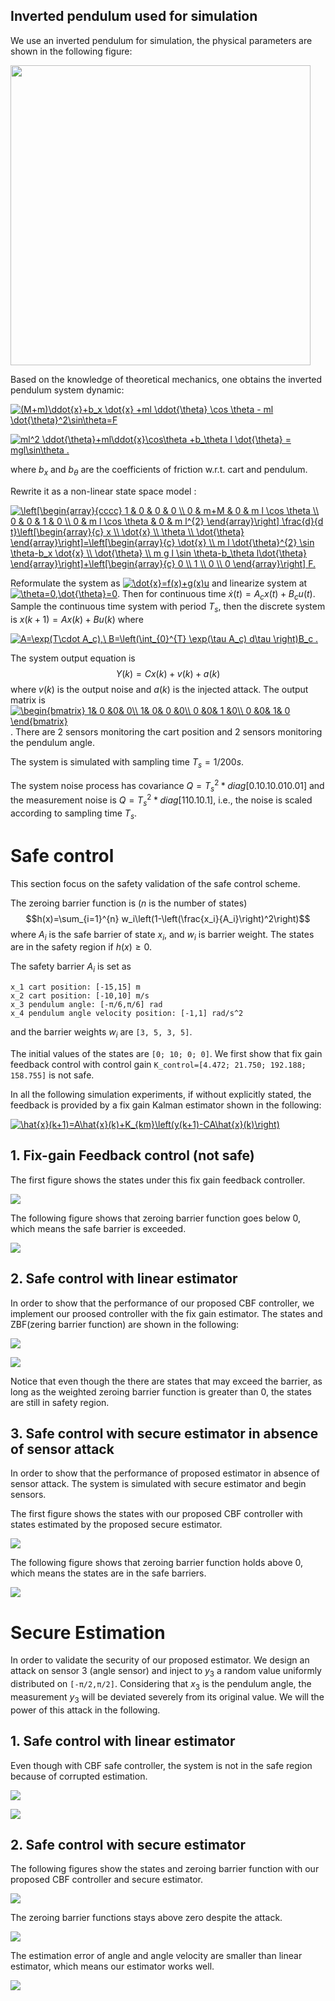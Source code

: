 ## Inverted pendulum used for simulation

We use an inverted pendulum for simulation, the physical parameters are shown in the following figure:

<img src="/figs/inv_pen.png" width="480">


Based on the knowledge of theoretical mechanics, one obtains the inverted pendulum system dynamic:

<a href="https://www.codecogs.com/eqnedit.php?latex=(M&plus;m)\ddot{x}&plus;b_x&space;\dot{x}&space;&plus;ml&space;\ddot{\theta}&space;\cos&space;\theta&space;-&space;ml&space;\dot{\theta}^2\sin\theta=F" target="_blank"><img src="https://latex.codecogs.com/gif.latex?(M&plus;m)\ddot{x}&plus;b_x&space;\dot{x}&space;&plus;ml&space;\ddot{\theta}&space;\cos&space;\theta&space;-&space;ml&space;\dot{\theta}^2\sin\theta=F" title="(M+m)\ddot{x}+b_x \dot{x} +ml \ddot{\theta} \cos \theta - ml \dot{\theta}^2\sin\theta=F" /></a>

<a href="https://www.codecogs.com/eqnedit.php?latex=ml^2&space;\ddot{\theta}&plus;ml\ddot{x}\cos\theta&space;&plus;b_\theta&space;l&space;\dot{\theta}&space;=&space;mgl\sin\theta&space;." target="_blank"><img src="https://latex.codecogs.com/gif.latex?ml^2&space;\ddot{\theta}&plus;ml\ddot{x}\cos\theta&space;&plus;b_\theta&space;l&space;\dot{\theta}&space;=&space;mgl\sin\theta&space;." title="ml^2 \ddot{\theta}+ml\ddot{x}\cos\theta +b_\theta l \dot{\theta} = mgl\sin\theta ." /></a>

where $b_x$ and $b_\theta$ are the coefficients of friction w.r.t. cart and pendulum.

Rewrite it as a non-linear state space model :

<a href="https://www.codecogs.com/eqnedit.php?latex=\left[\begin{array}{cccc}&space;1&space;&&space;0&space;&&space;0&space;&&space;0&space;\\&space;0&space;&&space;m&plus;M&space;&&space;0&space;&&space;m&space;l&space;\cos&space;\theta&space;\\&space;0&space;&&space;0&space;&&space;1&space;&&space;0&space;\\&space;0&space;&&space;m&space;l&space;\cos&space;\theta&space;&&space;0&space;&&space;m&space;l^{2}&space;\end{array}\right]&space;\frac{d}{d&space;t}\left[\begin{array}{c}&space;x&space;\\&space;\dot{x}&space;\\&space;\theta&space;\\&space;\dot{\theta}&space;\end{array}\right]=\left[\begin{array}{c}&space;\dot{x}&space;\\&space;m&space;l&space;\dot{\theta}^{2}&space;\sin&space;\theta-b_x&space;\dot{x}&space;\\&space;\dot{\theta}&space;\\&space;m&space;g&space;l&space;\sin&space;\theta-b_\theta&space;l\dot{\theta}&space;\end{array}\right]&plus;\left[\begin{array}{c}&space;0&space;\\&space;1&space;\\&space;0&space;\\&space;0&space;\end{array}\right]&space;F." target="_blank"><img src="https://latex.codecogs.com/gif.latex?\left[\begin{array}{cccc}&space;1&space;&&space;0&space;&&space;0&space;&&space;0&space;\\&space;0&space;&&space;m&plus;M&space;&&space;0&space;&&space;m&space;l&space;\cos&space;\theta&space;\\&space;0&space;&&space;0&space;&&space;1&space;&&space;0&space;\\&space;0&space;&&space;m&space;l&space;\cos&space;\theta&space;&&space;0&space;&&space;m&space;l^{2}&space;\end{array}\right]&space;\frac{d}{d&space;t}\left[\begin{array}{c}&space;x&space;\\&space;\dot{x}&space;\\&space;\theta&space;\\&space;\dot{\theta}&space;\end{array}\right]=\left[\begin{array}{c}&space;\dot{x}&space;\\&space;m&space;l&space;\dot{\theta}^{2}&space;\sin&space;\theta-b_x&space;\dot{x}&space;\\&space;\dot{\theta}&space;\\&space;m&space;g&space;l&space;\sin&space;\theta-b_\theta&space;l\dot{\theta}&space;\end{array}\right]&plus;\left[\begin{array}{c}&space;0&space;\\&space;1&space;\\&space;0&space;\\&space;0&space;\end{array}\right]&space;F." title="\left[\begin{array}{cccc} 1 & 0 & 0 & 0 \\ 0 & m+M & 0 & m l \cos \theta \\ 0 & 0 & 1 & 0 \\ 0 & m l \cos \theta & 0 & m l^{2} \end{array}\right] \frac{d}{d t}\left[\begin{array}{c} x \\ \dot{x} \\ \theta \\ \dot{\theta} \end{array}\right]=\left[\begin{array}{c} \dot{x} \\ m l \dot{\theta}^{2} \sin \theta-b_x \dot{x} \\ \dot{\theta} \\ m g l \sin \theta-b_\theta l\dot{\theta} \end{array}\right]+\left[\begin{array}{c} 0 \\ 1 \\ 0 \\ 0 \end{array}\right] F." /></a>

Reformulate the system as <a href="https://www.codecogs.com/eqnedit.php?latex=\dot{x}=f(x)&plus;g(x)u" target="_blank"><img src="https://latex.codecogs.com/gif.latex?\dot{x}=f(x)&plus;g(x)u" title="\dot{x}=f(x)+g(x)u" /></a> and linearize system at <a href="https://www.codecogs.com/eqnedit.php?latex=\theta=0,\dot{\theta}=0" target="_blank"><img src="https://latex.codecogs.com/gif.latex?\theta=0,\dot{\theta}=0" title="\theta=0,\dot{\theta}=0" /></a>.
Then for continuous time $\dot{x}(t)=A_c x(t) +B_c u(t)$.
Sample the continuous time system with period $T_s$, then the discrete system is
$x(k+1)=Ax(k)+Bu(k)$ where

<a href="https://www.codecogs.com/eqnedit.php?latex=A=\exp(T\cdot&space;A_c),\&space;B=\left(\int_{0}^{T}&space;\exp(\tau&space;A_c)&space;d\tau&space;\right)B_c&space;." target="_blank"><img src="https://latex.codecogs.com/gif.latex?A=\exp(T\cdot&space;A_c),\&space;B=\left(\int_{0}^{T}&space;\exp(\tau&space;A_c)&space;d\tau&space;\right)B_c&space;." title="A=\exp(T\cdot A_c),\ B=\left(\int_{0}^{T} \exp(\tau A_c) d\tau \right)B_c ." /></a>

The system output equation is
$$Y(k)=Cx(k)+v(k)+a(k)$$
where $v(k)$ is the output noise and $a(k)$ is the injected attack. The output matrix is
<a href="https://www.codecogs.com/eqnedit.php?latex=\begin{bmatrix}&space;1&&space;0&space;&0&&space;0\\&space;1&&space;0&&space;0&space;&0\\&space;0&space;&0&&space;1&space;&0\\&space;0&space;&0&&space;1&&space;0&space;\end{bmatrix}" target="_blank"><img src="https://latex.codecogs.com/gif.latex?\begin{bmatrix}&space;1&&space;0&space;&0&&space;0\\&space;1&&space;0&&space;0&space;&0\\&space;0&space;&0&&space;1&space;&0\\&space;0&space;&0&&space;1&&space;0&space;\end{bmatrix}" title="\begin{bmatrix} 1& 0 &0& 0\\ 1& 0& 0 &0\\ 0 &0& 1 &0\\ 0 &0& 1& 0 \end{bmatrix}" /></a> .
There are 2 sensors monitoring the cart position and 2 sensors monitoring the pendulum angle.

The system is simulated with sampling time $T_s=1/200 s$.

The system noise process has covariance $Q=T_s^2*diag[0.1 0.1 0.01 0.01]$ and the measurement noise is $Q=T_s^2*diag[1 1 0.1 0.1]$, i.e., the noise is scaled according to sampling time $T_s$.


# Safe control
This section focus on the safety validation of the safe control scheme.

The zeroing barrier function is ($n$ is the number of states)
$$h(x)=\sum_{i=1}^{n} w_i\left(1-\left(\frac{x_i}{A_i}\right)^2\right)$$
where $A_i$ is the safe barrier of state $x_i$, and $w_i$ is barrier weight. The states are in the safety region if $h(x)\geq 0$.

The safety barrier $A_i$ is set as

```
x_1 cart position: [-15,15] m
x_2 cart position: [-10,10] m/s
x_3 pendulum angle: [-π/6,π/6] rad
x_4 pendulum angle velocity position: [-1,1] rad/s^2
```

and the barrier weights $w_i$ are `[3, 5, 3, 5]`.

The initial values of the states are `[0; 10; 0; 0]`.
We first show that fix gain feedback control with control gain `K_control=[4.472; 21.750; 192.188; 158.755]` is not safe.

In all the following simulation experiments, if without explicitly stated, the feedback is provided by a fix gain Kalman estimator shown in the following:

<a href="https://www.codecogs.com/eqnedit.php?latex=\hat{x}(k&plus;1)=A\hat{x}(k)&plus;K_{km}\left(y(k&plus;1)-CA\hat{x}(k)\right)" target="_blank"><img src="https://latex.codecogs.com/gif.latex?\hat{x}(k&plus;1)=A\hat{x}(k)&plus;K_{km}\left(y(k&plus;1)-CA\hat{x}(k)\right)" title="\hat{x}(k+1)=A\hat{x}(k)+K_{km}\left(y(k+1)-CA\hat{x}(k)\right)" /></a>

## 1. Fix-gain Feedback control (not safe)
The first figure shows the states under this fix gain feedback controller.

![](/figs/States_lin_lin.png)

The following figure shows that zeroing barrier function goes below 0, which means the safe barrier is exceeded.

![](/figs/ZBF_lin_lin.png)


## 2. Safe control with linear estimator

In order to show that the performance of our proposed CBF controller, we implement our proosed controller with the fix gain estimator. The states and ZBF(zering barrier function) are shown in the following:

![](/figs/States_cbf_lin.png)

![](/figs/ZBF_cbf_lin.png)

Notice that even though the there are states that may exceed the barrier, as long as the weighted zeroing barrier function is greater than 0, the states are still in safety region.


## 3. Safe control with secure estimator in absence of sensor attack
In order to show that the performance of proposed estimator in absence of sensor attack. The system is simulated with secure estimator and begin sensors.

The first figure shows the states with our proposed CBF controller with states estimated by the proposed secure estimator.

![](/figs/States_cbf_sec.png)

The following figure shows that zeroing barrier function holds above 0, which means the states are in the safe barriers.

![](/figs/ZBF_cbf_sec.png)

# Secure Estimation
In order to validate the security of our proposed estimator. We design an attack on sensor 3 (angle sensor) and inject to $y_3$ a random value uniformly distributed on `[-π/2,π/2]`. Considering that $x_3$ is the pendulum angle, the measurement $y_3$ will be deviated severely from its original value. We will the power of this attack in the following.


## 1. Safe control with linear estimator
Even though with CBF safe controller, the system is not in the safe region because of corrupted estimation.

![](/figs/States_cbf_lin_att.png)

![](/figs/esterr_lin_att.png)

## 2. Safe control with secure estimator

The following figures show the states and zeroing barrier function with our proposed CBF controller and secure estimator.

![](/figs/States_cbf_sec_att.png)

The zeroing barrier functions stays above zero despite the attack.

![](/figs/ZBF_cbf_sec_att.png)

The estimation error of angle and angle velocity are smaller than linear estimator, which means our estimator works well.

![](/figs/esterr_sec_att.png)
